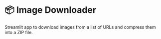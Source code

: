 # 📦 Image Downloader

Streamlit app to download images from a list of URLs and compress them into a ZIP file.
